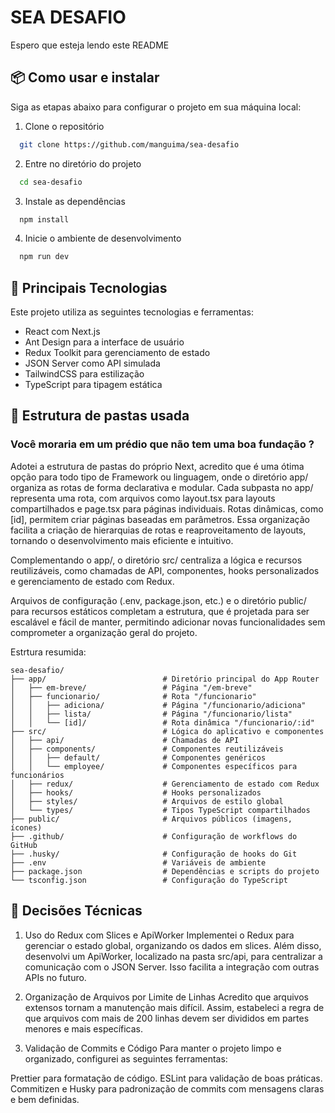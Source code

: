 # SEA DESAFIO

Espero que esteja lendo este README

## 📦 Como usar e instalar

Siga as etapas abaixo para configurar o projeto em sua máquina local:

1. Clone o repositório

```bash
  git clone https://github.com/manguima/sea-desafio
```

2. Entre no diretório do projeto

```bash
  cd sea-desafio
```

3. Instale as dependências

```bash
  npm install
```

4. Inicie o ambiente de desenvolvimento

```bash
  npm run dev
```

## 🚀 Principais Tecnologias

Este projeto utiliza as seguintes tecnologias e ferramentas:

- React com Next.js
- Ant Design para a interface de usuário
- Redux Toolkit para gerenciamento de estado
- JSON Server como API simulada
- TailwindCSS para estilização
- TypeScript para tipagem estática

## 📂 Estrutura de pastas usada

### Você moraria em um prédio que não tem uma boa fundação ?

Adotei a estrutura de pastas do próprio Next, acredito que é uma ótima opção para todo tipo de Framework ou linguagem, onde o diretório app/ organiza as rotas de forma declarativa e modular. Cada subpasta no app/ representa uma rota, com arquivos como layout.tsx para layouts compartilhados e page.tsx para páginas individuais. Rotas dinâmicas, como [id], permitem criar páginas baseadas em parâmetros. Essa organização facilita a criação de hierarquias de rotas e reaproveitamento de layouts, tornando o desenvolvimento mais eficiente e intuitivo.

Complementando o app/, o diretório src/ centraliza a lógica e recursos reutilizáveis, como chamadas de API, componentes, hooks personalizados e gerenciamento de estado com Redux.

Arquivos de configuração (.env, package.json, etc.) e o diretório public/ para recursos estáticos completam a estrutura, que é projetada para ser escalável e fácil de manter, permitindo adicionar novas funcionalidades sem comprometer a organização geral do projeto.

Estrtura resumida:

```
sea-desafio/
├── app/                          # Diretório principal do App Router
│   ├── em-breve/                 # Página "/em-breve"
│   ├── funcionario/              # Rota "/funcionario"
│   │   ├── adiciona/             # Página "/funcionario/adiciona"
│   │   ├── lista/                # Página "/funcionario/lista"
│   │   └── [id]/                 # Rota dinâmica "/funcionario/:id"
├── src/                          # Lógica do aplicativo e componentes
│   ├── api/                      # Chamadas de API
│   ├── components/               # Componentes reutilizáveis
│   │   ├── default/              # Componentes genéricos
│   │   └── employee/             # Componentes específicos para funcionários
│   ├── redux/                    # Gerenciamento de estado com Redux
│   ├── hooks/                    # Hooks personalizados
│   ├── styles/                   # Arquivos de estilo global
│   └── types/                    # Tipos TypeScript compartilhados
├── public/                       # Arquivos públicos (imagens, ícones)
├── .github/                      # Configuração de workflows do GitHub
├── .husky/                       # Configuração de hooks do Git
├── .env                          # Variáveis de ambiente
├── package.json                  # Dependências e scripts do projeto
└── tsconfig.json                 # Configuração do TypeScript
```

## 🧠 Decisões Técnicas

1. Uso do Redux com Slices e ApiWorker
   Implementei o Redux para gerenciar o estado global, organizando os dados em slices. Além disso, desenvolvi um ApiWorker, localizado na pasta src/api, para centralizar a comunicação com o JSON Server. Isso facilita a integração com outras APIs no futuro.

2. Organização de Arquivos por Limite de Linhas
   Acredito que arquivos extensos tornam a manutenção mais difícil. Assim, estabeleci a regra de que arquivos com mais de 200 linhas devem ser divididos em partes menores e mais específicas.

3. Validação de Commits e Código
   Para manter o projeto limpo e organizado, configurei as seguintes ferramentas:

Prettier para formatação de código.
ESLint para validação de boas práticas.
Commitizen e Husky para padronização de commits com mensagens claras e bem definidas.
